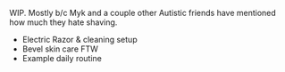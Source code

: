 WIP. Mostly b/c Myk and a couple other Autistic friends have mentioned how much they hate shaving.

- Electric Razor & cleaning setup
- Bevel skin care FTW
- Example daily routine
<!--stackedit_data:
eyJoaXN0b3J5IjpbMTUyMzQ5MTM4OF19
-->